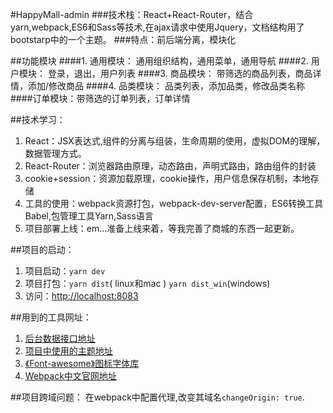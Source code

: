 #HappyMall-admin
###技术栈：React+React-Router，结合yarn,webpack,ES6和Sass等技术,在ajax请求中使用Jquery，文档结构用了bootstarp中的一个主题。
###特点：前后端分离，模块化

##功能模块
####1. 通用模块：
    通用组织结构，通用菜单，通用导航
####2. 用户模块：
    登录，退出，用户列表
####3. 商品模块：
    带筛选的商品列表，商品详情，添加/修改商品
####4. 品类模块：
    品类列表，添加品类，修改品类名称
####订单模块：带筛选的订单列表，订单详情

##技术学习：
1. React：JSX表达式,组件的分离与组装，生命周期的使用，虚拟DOM的理解，数据管理方式。
2. React-Router：浏览器路由原理，动态路由，声明式路由，路由组件的封装
3. cookie+session：资源加载原理，cookie操作，用户信息保存机制，本地存储
4. 工具的使用：webpack资源打包，webpack-dev-server配置，ES6转换工具Babel,包管理工具Yarn,Sass语言
5. 项目部署上线：em...准备上线来着，等我完善了商城的东西一起更新。

##项目的启动：
1. 项目启动：`yarn dev`
2. 项目打包：`yarn dist`( linux和mac )
           `yarn dist_win`(windows)
3. 访问：<http://localhost:8083>

##用到的工具网址：
1. [后台数据接口地址](https://gitee.com/imooccode/happymmallwiki/wikis)
2. [项目中使用的主题地址](https://webthemez.com/demo/insight-free-bootstrap-html5-admin-template/ui-elements.html#)
3. [《Font-awesome》图标字体库](http://fontawesome.dashgame.com/)
4. [Webpack中文官网地址](https://doc.webpack-china.org/)

##项目跨域问题：
    在webpack中配置代理,改变其域名`changeOrigin: true`.
